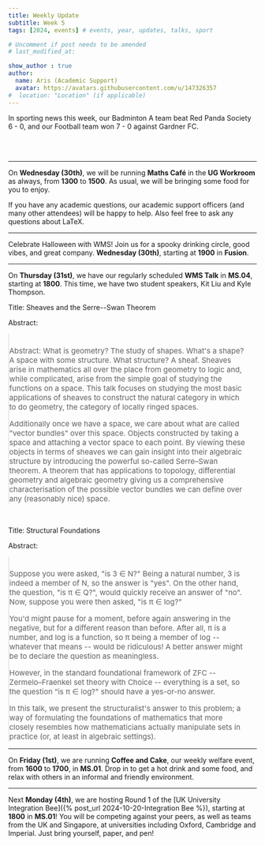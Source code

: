 ```yaml
---
title: Weekly Update
subtitle: Week 5
tags: [2024, events] # events, year, updates, talks, sport

# Uncomment if post needs to be amended
# last_modified_at:

show_author : true
author:
  name: Aris (Academic Support)
  avatar: https://avatars.githubusercontent.com/u/147326357
#  location: "Location" (if applicable)
---
```


In sporting news this week, our Badminton A team beat Red Panda Society 6 - 0, and our Football team won 7 - 0 against Gardner FC.

<br/>
<br/>

---

On **Wednesday (30th)**, we will be running **Maths Café** in the **UG Workroom** as always, from **1300** to **1500**. As usual, we will be bringing some food for you to enjoy.

If you have any academic questions, our academic support officers (and many other attendees) will be happy to help. Also feel free to ask any questions about LaTeX.

---

Celebrate Halloween with WMS! Join us for a spooky drinking circle, good vibes, and great company. **Wednesday (30th)**, starting at **1900** in **Fusion**.

---

On **Thursday (31st)**, we have our regularly scheduled **WMS Talk** in **MS.04**, starting at **1800**. This time, we have two student speakers, Kit Liu and Kyle Thompson.

<style>
blockquote {
    padding: 10px 20px 0 0;
    margin: 0 0 0 0;
    font-size: 15px;
}
</style>

Title: Sheaves and the Serre--Swan Theorem

Abstract:
> Abstract: What is geometry? The study of shapes. What's a shape? A space with some structure. What structure? A sheaf. Sheaves arise in mathematics all over the place from geometry to logic and, while complicated, arise from the simple goal of studying the functions on a space. This talk focuses on studying the most basic applications of sheaves to construct the natural category in which to do geometry, the category of locally ringed spaces. 
>
> Additionally once we have a space, we care about what are called "vector bundles" over this space. Objects constructed  by taking a space and attaching a vector space to each point. By viewing these objects in terms of sheaves we can gain insight into their algebraic structure by introducing the powerful so-called Serre–Swan theorem. A theorem that has applications to topology, differential geometry and algebraic geometry giving us a comprehensive characterisation of the possible vector bundles we can define over any (reasonably nice) space.


<br/>

Title: Structural Foundations

Abstract:
> Suppose you were asked, "is 3 ∈ N?" Being a natural number, 3 is indeed a member of N, so the answer is "yes". On the other hand, the question, "is π ∈ Q?", would quickly receive an answer of "no". Now, suppose you were then asked, "is π ∈ log?"
>
> You'd might pause for a moment, before again answering in the negative, but for a different reason than before. After all, π is a number, and log is a function, so π being a member of log -- whatever that means -- would be ridiculous! A better answer might be to declare the question as meaningless.
>
> However, in the standard foundational framework of ZFC -- Zermelo–Fraenkel set theory with Choice -- everything is a set, so the question “is π ∈ log?" should have a yes-or-no answer.
>
> In this talk, we present the structuralist's answer to this problem; a way of formulating the foundations of mathematics that more closely resembles how mathematicians actually manipulate sets in practice (or, at least in algebraic settings).


---

On **Friday (1st)**, we are running **Coffee and Cake**, our weekly welfare event, from **1600** to **1700**, in **MS.01**. Drop in to get a hot drink and some food, and relax with others in an informal and friendly environment.

---

Next **Monday (4th)**, we are hosting Round 1 of the [UK University Integration Bee]({% post_url 2024-10-20-Integration Bee %}), starting at **1800** in **MS.01**! You will be competing against your peers, as well as teams from the UK and Singapore, at universities including Oxford, Cambridge and Imperial. Just bring yourself, paper, and pen!